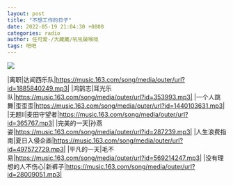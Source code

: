 ```yaml
---
layout: post
title: "不想工作的日子"
date: 2022-05-19 21:04:30 +0800
categories: radio
author: 任可爱-/大藏藏/吼吼破喉咙
tags: 吧吧
---
```

![]({{site.baseurl}}/images/cover_20220519.jpg)

|离职|达闻西乐队|https://music.163.com/song/media/outer/url?id=1885840249.mp3|
|鸿鹄志|耳光乐队|https://music.163.com/song/media/outer/url?id=353993.mp3|
|一个人跳舞|歪歪歪|https://music.163.com/song/media/outer/url?id=1440103631.mp3|
|无题II|麦田守望者|https://music.163.com/song/media/outer/url?id=365767.mp3|
|完美的一天|孙燕姿|https://music.163.com/song/media/outer/url?id=287239.mp3|
|人生浪费指南|夏日入侵企画|https://music.163.com/song/media/outer/url?id=497572729.mp3|
|平凡的一天|毛不易|https://music.163.com/song/media/outer/url?id=569214247.mp3|
|没有理想的人不伤心|新裤子|https://music.163.com/song/media/outer/url?id=28009051.mp3|

